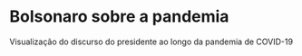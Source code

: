 # Bolsonaro sobre a pandemia
 Visualização do discurso do presidente ao longo da pandemia de COVID-19

